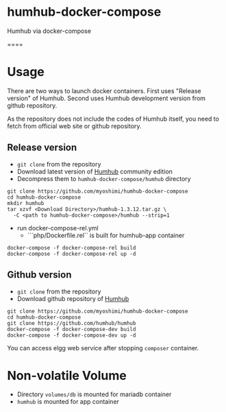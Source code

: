 # humhub-docker-compose
Humhub via docker-compose

====

# Usage

There are two ways to launch docker containers. First uses "Release
version" of Humhub. Second uses Humhub development version from github
repository.

As the repository does not include the codes of Humhub itself,
you need to fetch from official web site or github repository.

## Release version

* ```git clone``` from the repository
* Download latest version of [Humhub](https://humhub.org/en/download)
  community edition
* Decompress them to ```humhub-docker-compose/humhub``` directory

``` shell
git clone https://github.com/myoshimi/humhub-docker-compose
cd humhub-docker-compose
mkdir humhub
tar xzvf <Download Directory>/humhub-1.3.12.tar.gz \
  -C <path to humhub-docker-compose>/humhub --strip=1
```

* run docker-compose-rel.yml
  * ```php/Dockerfile.rel`` is built for humhub-app container

``` shell
docker-compose -f docker-compose-rel build
docker-compose -f docker-compose-rel up -d
```

## Github version

* ```git clone``` from the repository
* Download github repository of [Humhub](https://humhub.org/en/download)

``` shell
git clone https://github.com/myoshimi/humhub-docker-compose
cd humhub-docker-compose
git clone https://github.com/humhub/humhub
docker-compose -f docker-compose-dev build
docker-compose -f docker-compose-dev up -d
```

You can access elgg web service after stopping ```composer``` container.

# Non-volatile Volume

* Directory ```volumes/db``` is mounted for mariadb container
* ```humhub``` is mounted for app container

